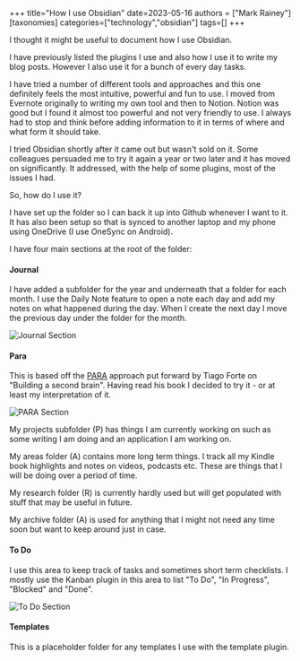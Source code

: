 +++
title="How I use Obsidian"
date=2023-05-16
authors = ["Mark Rainey"]
[taxonomies]
categories=["technology","obsidian"]
tags=[]
+++

I thought it might be useful to document how I use Obsidian.

<!-- more -->

I have previously listed the plugins I use and also how I use it to write my blog posts. However I also use it for a bunch of every day tasks.

I have tried a number of different tools and approaches and this one definitely feels the most intuitive, powerful and fun to use. I moved from Evernote originally to writing my own tool and then to Notion. Notion was good but I found it almost too powerful and not very friendly to use. I always had to stop and think before adding information to it in terms of where and what form it should take.

I tried Obsidian shortly after it came out but wasn't sold on it. Some colleagues persuaded me to try it again a year or two later and it has moved on significantly. It addressed, with the help of some plugins, most of the issues I had.

So, how do I use it?

I have set up the folder so I can back it up into Github whenever I want to it. It has also been setup so that is synced to another laptop and my phone using OneDrive (I use OneSync on Android). 

I have four main sections at the root of the folder:

#### Journal ####

I have added a subfolder for the year and underneath that a folder for each month. I use the Daily Note feature to open a note each day and add my notes on what happened during the day. When I create the next day I move the previous day under the folder for the month.

<img src="/posts/Obsidian-Journal.png" title="Journal Section" class="mid-image"></img><p></p>

#### Para ####

This is based off the [PARA](https://fortelabs.com/blog/para/) approach put forward by Tiago Forte on "Building a second brain". Having read his book I decided to try it - or at least my interpretation of it.

<img src="/posts/Obsidian-Para.png" title="PARA Section" class="mid-image"></img>

My projects subfolder (P) has things I am currently working on such as some writing I am doing and an application I am working on.

My areas folder (A) contains more long term things. I track all my Kindle book highlights and notes on videos, podcasts etc. These are things that I will be doing over a period of time.

My research folder (R) is currently hardly used but will get populated with stuff that may be useful in future.

My archive folder (A) is used for anything that I might not need any time soon but want to keep around just in case.

#### To Do ####

I use this area to keep track of tasks and sometimes short term checklists. I mostly use the Kanban plugin in this area to list "To Do", "In Progress", "Blocked" and "Done".

<img src="/posts/Obsidian-ToDo.png" title="To Do Section" class="mid-image"></img>

#### Templates ####

This is a placeholder folder for any templates I use with the template plugin.



